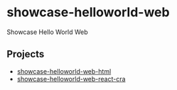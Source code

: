 # showcase-helloworld-web

Showcase Hello World Web

## Projects

- [showcase-helloworld-web-html](./showcase-helloworld-web-html)
- [showcase-helloworld-web-react-cra](./showcase-helloworld-web-react-cra)
